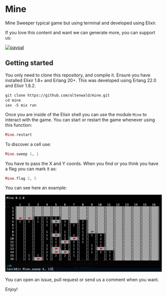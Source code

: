 # Mine

Mine Sweeper typical game but using terminal and developed using Elixir.

If you love this content and want we can generate more, you can support us:

[![paypal](https://www.paypalobjects.com/en_US/GB/i/btn/btn_donateCC_LG.gif)](https://www.paypal.com/donate/?hosted_button_id=XK6Z5XATN77L2)

## Getting started

You only need to clone this repository, and compile it. Ensure you have installed Elixir 1.8+ and Erlang 20+. This was developed using Erlang 22.0 and Elixir 1.8.2.

```
git clone https://github.com/altenwald/mine.git
cd mine
iex -S mix run
```

Once you are inside of the Elixir shell you can use the module `Mine` to interact with the game. You can start or restart the game whenever using this function:

```elixir
Mine.restart
```

To discover a cell use:

```elixir
Mine.sweep 1, 1
```

You have to pass the X and Y coords. When you find or you think you have a flag you can mark it as:

```elixir
Mine.flag 2, 5
```

You can see here an example:

[![Mine Sweeper](screenshot.png)](screenshot.png)

You can open an issue, pull request or send us a comment when you want.

Enjoy!
